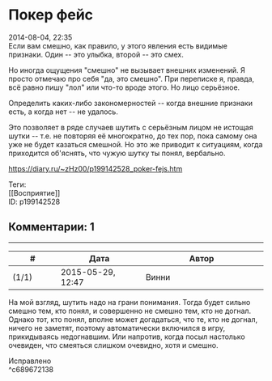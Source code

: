 Покер фейс
==========

  
2014-08-04, 22:35  
 Если вам смешно, как правило, у этого явления есть видимые признаки. Один -- это улыбка, второй -- это смех.   
   
 Но иногда ощущения "смешно" не вызывает внешних изменений. Я просто отмечаю про себя "да, это смешно". При переписке я, правда, всё равно пишу "лол" или что-то вроде этого. Но лицо серьёзное.   
   
 Определить каких-либо закономерностей -- когда внешние признаки есть, а когда нет -- не удалось.   
   
 Это позволяет в ряде случаев шутить с серьёзным лицом не истощая шутки -- т.е. не повторяя её многократно, до тех пор, пока самому она уже не будет казаться смешной. Но это же приводит к ситуациям, когда приходится об'яснять, что чужую шутку ты понял, вербально.   
  
<https://diary.ru/~zHz00/p199142528_poker-fejs.htm>  
  
Теги:  
[[Восприятие]]  
ID: p199142528  


Комментарии: 1
--------------

  


---



|         #         |              Дата              |                     Автор                     |           ID           |
| --- | --- | --- | --- |
| (1/1) | 2015-05-29, 12:47 | Винни | c689672138 |

  
 На мой взгляд, шутить надо на грани понимания. Тогда будет сильно смешно тем, кто понял, и совершенно не смешно тем, кто не догнал. Однако тот, кто понял, вполне может догадаться, что те, кто не догнал, ничего не заметят, поэтому автоматически включился в игру, прикидываясь недогнавшим. Или напротив, когда посыл настолько очевиден, что смеяться слишком очевидно, хотя и смешно.   
   
 Исправлено   
 ^c689672138